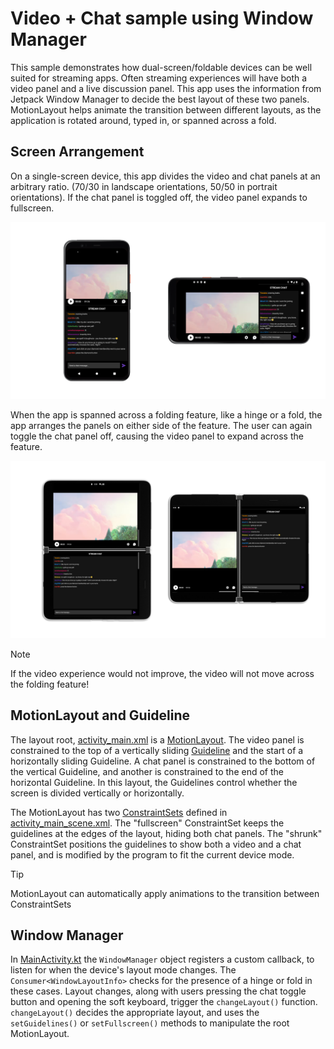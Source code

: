 # Video + Chat sample using Window Manager

This sample demonstrates how dual-screen/foldable devices can be well suited for streaming apps. Often streaming experiences will have both a video panel and a live discussion panel. This app uses the information from Jetpack Window Manager to decide the best layout of these two panels. MotionLayout helps animate the transition between different layouts,  as the application is rotated around, typed in, or spanned across a fold.  

## Screen Arrangement

On a single-screen device, this app divides the video and chat panels at an arbitrary ratio. (70/30 in landscape orientations, 50/50 in portrait orientations). If the chat panel is toggled off, the video panel expands to fullscreen.

![Sample on a single-screen device](screenshots/normal_layouts.png)

When the app is spanned across a folding feature, like a hinge or a fold, the app arranges the panels on either side of the feature. The user can again toggle the chat panel off, causing the video panel to expand across the feature.

![Sample when spanned across a fold](screenshots/spanned_layouts.png)

> [!NOTE]
> If the video experience would not improve, the video will not move across the folding feature!

## MotionLayout and Guideline

The layout root, [activity_main.xml](app\src\main\res\layout\activity_main.xml) is a [MotionLayout](https://developer.android.com/training/constraint-layout/motionlayout). The video panel is constrained to the top of a vertically sliding [Guideline](https://developer.android.com/training/constraint-layout#constrain-to-a-guideline) and the start of a horizontally sliding Guideline. A chat panel is constrained to the bottom of the vertical Guideline, and another is constrained to the end of the horizontal Guideline. In this layout, the Guidelines control whether the screen is divided vertically or horizontally.

The MotionLayout has two [ConstraintSets](https://developer.android.com/reference/androidx/constraintlayout/widget/ConstraintSet) defined in [activity_main_scene.xml](app\src\main\res\xml\activity_main_scene.xml). The "fullscreen" ConstraintSet keeps the guidelines at the edges of the layout, hiding both chat panels. The "shrunk" ConstraintSet positions the guidelines to show both a video and a chat panel, and is modified by the program to fit the current device mode.

> [!TIP]
> MotionLayout can automatically apply animations to the transition between ConstraintSets

## Window Manager

In [MainActivity.kt](app\src\main\java\com\example\video_chat_sample\MainActivity.kt) the `WindowManager` object registers a custom callback, to listen for when the device's layout mode changes. The `Consumer<WindowLayoutInfo>` checks for the presence of a hinge or fold in these cases. Layout changes, along with users pressing the chat toggle button and opening the soft keyboard, trigger the `changeLayout()` function. `changeLayout()` decides the appropriate layout, and uses the `setGuidelines()` or `setFullscreen()` methods to manipulate the root MotionLayout.
